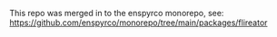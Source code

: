 This repo was merged in to the enspyrco monorepo, see: https://github.com/enspyrco/monorepo/tree/main/packages/flireator